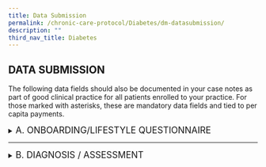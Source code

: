 ```yaml
---
title: Data Submission
permalink: /chronic-care-protocol/Diabetes/dm-datasubmission/
description: ""
third_nav_title: Diabetes
---
```

<h2> DATA SUBMISSION </h2>

The following data fields should also be documented in your case notes as part of good clinical practice for all patients enrolled to your practice.
For those marked with asterisks, these are mandatory data fields and tied to per capita payments. 

<details><summary><font size="+1">A.	ONBOARDING/LIFESTYLE QUESTIONNAIRE </font></summary>

1.	Smoking Status*  (Never Smoker, Ex Smoker, Current)

	a.	Year started smoking* (Date)( (if smoker)
2.	No. of sticks smoked/day*(Numeric) (if smoker)
</details>
<hr>
<details><summary><font size="+1">B. DIAGNOSIS / ASSESSMENT</font></summary>

<h3>DM CONTROL</h3>

1.	HbA1c (%)*or Fasting Plasma Glucose (FPG) (mmol/L or (mg/ dL)<br>
2.	Oral Glucose Tolerance Test (OGTT) (mmol/L or mg/dL)<br>
3.	Diagnosis Year 

<h3>LIPID CONTROL</h3>

1.	LDL-C (mg/dL)* or LDL-C (mmol/L)* 

<h3>BLOOD PRESSURE CONTROL</h3>

1.	Systolic BP (mmHg)* <br>
2.	Diastolic BP (mmHg)* 

<h3>WEIGHT</h3>

1.	BMI (kg/m2), calculated from height*, weight*<br>
2.	Date of screening

<h3>NEPHROPATHY ASSESSMENT</h3>

1.	Serum creatinine* (μmol/L) or eGFR (ml/min/1.73m2)*  <br>
2.	Urine ACR (mg/mmol)*  or Urine PCR (mg/mmol)* 

<h3>EYE ASSESSMENT</h3> 

1.	Conducted *(Yes/No)<br>
2.	Date of visit <br>
3.	Image quality sufficient for reporting (Yes/ No)<br>
4.	Results* <br>

	i.	No diabetic retinopathy/maculopathy <br>

	ii.	Diabetic retinopathy present (Left/Right/Both)<br>

		a.	Non-Proliferative retinopathy <br>
				- mild (Left/Right/Both)<br>
				- moderate (Left/Right/Both)<br>
				- severe (Left/Right/Both)<br>

		b.	Proliferative diabetic retinopathy (Left/Right/Both)<br>

	iii.	Diabetic maculopathy present (Left/Right/Both) <br>

5.	Follow up actions

	i.	Annual rescreen/ or 

	ii.	Refer to ophthalmologist with or without urgency or 

	iii.	Repeat in 6 months or 

	iv.	Others

6.	Other findings (optional)

7.	Detailed report & image (optional)  

<h3>FOOT ASSESSMENT</h3> 

1.	Conducted*(Yes/No)
2.	Date of visit
3.	Outcome* (refer to ACG 2019 DFS guideline) for both left and right foot 
	i.	Low risk diabetic foot ulcers

	ii.	Moderate risk for diabetic foot ulcers 

	iii.	High Risk for diabetic foot ulcers
4.	DFS performed by (Nurse, Technician, Podiatrist etc) 
5.	Services provider (PCN, CHC, SATA, in house etc) 
6.	Patient Education done (Yes/No)

<h3>VACCINATION</h3>

1.	Influenza Vaccination* (Yes/No), Date of Vaccination
2.	Pneumococcal Vaccination* (Yes/No), Date of Vaccination

<h3>SMOKING</h3>

1.	Smoking Status*  (Never Smoker, Ex Smoker, Current)
	
2.	Year started smoking* (Date)( (if smoker)
	
3.	No. of sticks smoked/day*(Numeric) (if smoker)

4.	State of change:

	(i) Pre-contemplation, 
	
	(ii) Contemplation, 
	
	(iii) Preparation 
	
	(iv) Action, OR 
	
	(v) Maintenance.
	</details>
